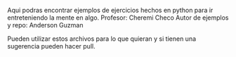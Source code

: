Aqui podras encontrar ejemplos de ejercicios hechos en python para ir entreteniendo la mente en algo.
Profesor: Cheremi Checo
Autor de ejemplos y repo: Anderson Guzman

Pueden utilizar estos archivos para lo que quieran y si tienen una sugerencia pueden hacer pull.